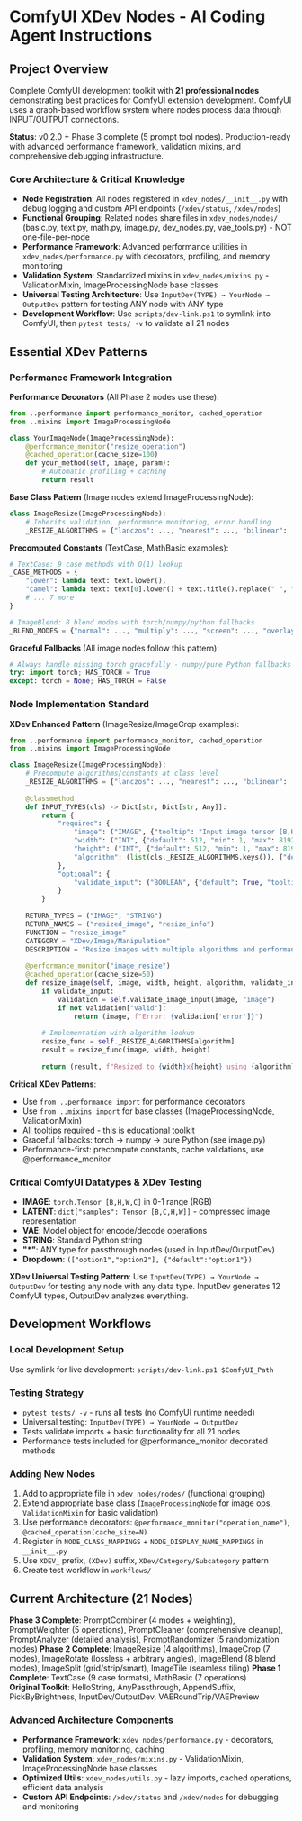 # ComfyUI XDev Nodes - AI Coding Agent Instructions

## Project Overview

Complete ComfyUI development toolkit with **21 professional nodes** demonstrating best practices for ComfyUI extension development. ComfyUI uses a graph-based workflow system where nodes process data through INPUT/OUTPUT connections.

**Status**: v0.2.0 + Phase 3 complete (5 prompt tool nodes). Production-ready with advanced performance framework, validation mixins, and comprehensive debugging infrastructure.

### Core Architecture & Critical Knowledge

- **Node Registration**: All nodes registered in `xdev_nodes/__init__.py` with debug logging and custom API endpoints (`/xdev/status`, `/xdev/nodes`)
- **Functional Grouping**: Related nodes share files in `xdev_nodes/nodes/` (basic.py, text.py, math.py, image.py, dev_nodes.py, vae_tools.py) - NOT one-file-per-node
- **Performance Framework**: Advanced performance utilities in `xdev_nodes/performance.py` with decorators, profiling, and memory monitoring
- **Validation System**: Standardized mixins in `xdev_nodes/mixins.py` - ValidationMixin, ImageProcessingNode base classes
- **Universal Testing Architecture**: Use `InputDev(TYPE) → YourNode → OutputDev` pattern for testing ANY node with ANY type
- **Development Workflow**: Use `scripts/dev-link.ps1` to symlink into ComfyUI, then `pytest tests/ -v` to validate all 21 nodes

## Essential XDev Patterns

### Performance Framework Integration
**Performance Decorators** (All Phase 2 nodes use these):
```python
from ..performance import performance_monitor, cached_operation
from ..mixins import ImageProcessingNode

class YourImageNode(ImageProcessingNode):
    @performance_monitor("resize_operation")
    @cached_operation(cache_size=100)
    def your_method(self, image, param):
        # Automatic profiling + caching
        return result
```

**Base Class Pattern** (Image nodes extend ImageProcessingNode):
```python
class ImageResize(ImageProcessingNode):
    # Inherits validation, performance monitoring, error handling
    _RESIZE_ALGORITHMS = {"lanczos": ..., "nearest": ..., "bilinear": ..., "bicubic": ...}
```

**Precomputed Constants** (TextCase, MathBasic examples):
```python
# TextCase: 9 case methods with O(1) lookup
_CASE_METHODS = {
    "lower": lambda text: text.lower(),
    "camel": lambda text: text[0].lower() + text.title().replace(" ", "")[1:] if text else "",
    # ... 7 more
}

# ImageBlend: 8 blend modes with torch/numpy/python fallbacks  
_BLEND_MODES = {"normal": ..., "multiply": ..., "screen": ..., "overlay": ...}
```

**Graceful Fallbacks** (All image nodes follow this pattern):
```python
# Always handle missing torch gracefully - numpy/pure Python fallbacks
try: import torch; HAS_TORCH = True
except: torch = None; HAS_TORCH = False
```

### Node Implementation Standard

**XDev Enhanced Pattern** (ImageResize/ImageCrop examples):
```python
from ..performance import performance_monitor, cached_operation
from ..mixins import ImageProcessingNode

class ImageResize(ImageProcessingNode):
    # Precompute algorithms/constants at class level
    _RESIZE_ALGORITHMS = {"lanczos": ..., "nearest": ..., "bilinear": ..., "bicubic": ...}
    
    @classmethod
    def INPUT_TYPES(cls) -> Dict[str, Dict[str, Any]]:
        return {
            "required": {
                "image": ("IMAGE", {"tooltip": "Input image tensor [B,H,W,C] in 0-1 range"}),
                "width": ("INT", {"default": 512, "min": 1, "max": 8192, "tooltip": "Target width"}),
                "height": ("INT", {"default": 512, "min": 1, "max": 8192, "tooltip": "Target height"}),
                "algorithm": (list(cls._RESIZE_ALGORITHMS.keys()), {"default": "lanczos", "tooltip": "Resize algorithm"})
            },
            "optional": {
                "validate_input": ("BOOLEAN", {"default": True, "tooltip": "Enable input validation"})
            }
        }
    
    RETURN_TYPES = ("IMAGE", "STRING")
    RETURN_NAMES = ("resized_image", "resize_info") 
    FUNCTION = "resize_image"
    CATEGORY = "XDev/Image/Manipulation"
    DESCRIPTION = "Resize images with multiple algorithms and performance monitoring"
    
    @performance_monitor("image_resize")
    @cached_operation(cache_size=50)
    def resize_image(self, image, width, height, algorithm, validate_input=True):
        if validate_input:
            validation = self.validate_image_input(image, "image")
            if not validation["valid"]: 
                return (image, f"Error: {validation['error']}")
        
        # Implementation with algorithm lookup
        resize_func = self._RESIZE_ALGORITHMS[algorithm]
        result = resize_func(image, width, height)
        
        return (result, f"Resized to {width}x{height} using {algorithm}")
```

**Critical XDev Patterns**:
- Use `from ..performance import` for performance decorators
- Use `from ..mixins import` for base classes (ImageProcessingNode, ValidationMixin)
- All tooltips required - this is educational toolkit
- Graceful fallbacks: torch → numpy → pure Python (see image.py)
- Performance-first: precompute constants, cache validations, use @performance_monitor

### Critical ComfyUI Datatypes & XDev Testing

- **IMAGE**: `torch.Tensor [B,H,W,C]` in 0-1 range (RGB)
- **LATENT**: `dict["samples": Tensor [B,C,H,W]]` - compressed image representation  
- **VAE**: Model object for encode/decode operations
- **STRING**: Standard Python string
- **"*"**: ANY type for passthrough nodes (used in InputDev/OutputDev)
- **Dropdown**: `(["option1","option2"], {"default":"option1"})`

**XDev Universal Testing Pattern**: Use `InputDev(TYPE) → YourNode → OutputDev` for testing any node with any data type. InputDev generates 12 ComfyUI types, OutputDev analyzes everything.

## Development Workflows

### Local Development Setup
Use symlink for live development: `scripts/dev-link.ps1 $ComfyUI_Path`

### Testing Strategy  
- `pytest tests/ -v` - runs all tests (no ComfyUI runtime needed)
- Universal testing: `InputDev(TYPE) → YourNode → OutputDev`
- Tests validate imports + basic functionality for all 21 nodes
- Performance tests included for @performance_monitor decorated methods

### Adding New Nodes
1. Add to appropriate file in `xdev_nodes/nodes/` (functional grouping)
2. Extend appropriate base class (`ImageProcessingNode` for image ops, `ValidationMixin` for basic validation)
3. Use performance decorators: `@performance_monitor("operation_name")`, `@cached_operation(cache_size=N)`
4. Register in `NODE_CLASS_MAPPINGS` + `NODE_DISPLAY_NAME_MAPPINGS` in `__init__.py`
5. Use `XDEV_` prefix, `(XDev)` suffix, `XDev/Category/Subcategory` pattern
6. Create test workflow in `workflows/`

## Current Architecture (21 Nodes)

**Phase 3 Complete**: PromptCombiner (4 modes + weighting), PromptWeighter (5 operations), PromptCleaner (comprehensive cleanup), PromptAnalyzer (detailed analysis), PromptRandomizer (5 randomization modes)
**Phase 2 Complete**: ImageResize (4 algorithms), ImageCrop (7 modes), ImageRotate (lossless + arbitrary angles), ImageBlend (8 blend modes), ImageSplit (grid/strip/smart), ImageTile (seamless tiling)
**Phase 1 Complete**: TextCase (9 case formats), MathBasic (7 operations)  
**Original Toolkit**: HelloString, AnyPassthrough, AppendSuffix, PickByBrightness, InputDev/OutputDev, VAERoundTrip/VAEPreview

### Advanced Architecture Components
- **Performance Framework**: `xdev_nodes/performance.py` - decorators, profiling, memory monitoring, caching
- **Validation System**: `xdev_nodes/mixins.py` - ValidationMixin, ImageProcessingNode base classes
- **Optimized Utils**: `xdev_nodes/utils.py` - lazy imports, cached operations, efficient data analysis
- **Custom API Endpoints**: `/xdev/status` and `/xdev/nodes` for debugging and monitoring